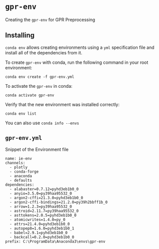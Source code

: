 
``gpr-env``
=========

Creating the `gpr-env` for GPR Preprocessing

Installing
----------
``conda env`` allows creating environments using a ``yml`` specification file
and install all of the dependencies from it. 

To create `gpr-env` with conda, run the following command in your root environment:

    conda env create -f gpr-env.yml

To activate the `gpr-env` in conda:

    conda activate gpr-env

Verify that the new environment was installed correctly:

    conda env list

  You can also use ``conda info --envs``

``gpr-env.yml``
------------------- 

Snippet of the Environment file

    name: ie-env
    channels:
      - plotly
      - conda-forge
      - anaconda
      - defaults
    dependencies:
      - alabaster=0.7.12=pyhd3eb1b0_0
      - anyio=3.5.0=py39haa95532_0
      - argon2-cffi=21.3.0=pyhd3eb1b0_0
      - argon2-cffi-bindings=21.2.0=py39h2bbff1b_0
      - arrow=1.2.3=py39haa95532_0
      - astroid=2.11.7=py39haa95532_0
      - asttokens=2.0.5=pyhd3eb1b0_0
      - atomicwrites=1.4.0=py_0
      - attrs=21.4.0=pyhd3eb1b0_0
      - autopep8=1.6.0=pyhd3eb1b0_1
      - babel=2.9.1=pyhd3eb1b0_0
      - backcall=0.2.0=pyhd3eb1b0_0
    prefix: C:\ProgramData\Anaconda3\envs\gpr-env

